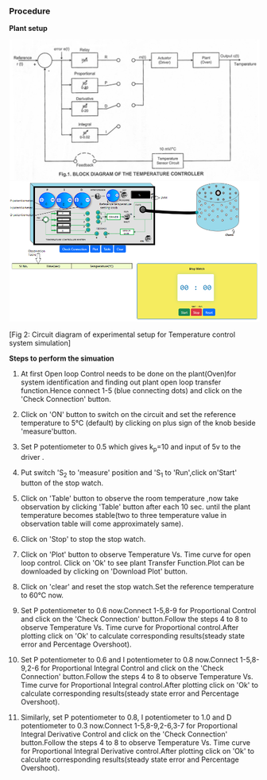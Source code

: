 ### Procedure

**Plant setup**
<div align="center">
<img class="img-fluid"  src="./images/fig1.png" alt=""><br>           
</div>

<div align="center">
<img class="img-fluid" id="proimg" src="./images/simu.png" alt=""><br>           
</div>
								
[Fig 2: Circuit diagram of experimental setup for Temperature control system simulation]

**Steps to perform the simuation**


1. At first Open loop Control needs to be done on the plant(Oven)for system identification and finding out plant open loop transfer function.Hence connect 1-5 (blue connecting dots) and click on the 'Check Connection' button.
 
2. Click on 'ON' button to switch on the circuit and set the reference temperature to 5&#8451; (default) by clicking on plus sign of the knob beside 'measure'button.
									 
3. Set P potentiometer to 0.5 which gives k<sub>p</sub>=10 and input of 5v to the driver .

4. Put switch 'S<sub>2</sub> to 'measure' position and 'S<sub>1</sub> to 'Run',click on'Start' button of the stop watch.

5. Click on 'Table' button to observe the room temperature ,now take observation by clicking 'Table' button after each 10 sec. until the plant temperature becomes stable(two to three temperature value in observation table will come approximately same).
										
6. Click on 'Stop' to stop the stop watch.

7. Click on 'Plot' button to observe Temperature Vs. Time curve for open loop control. Click on 'Ok' to see plant Transfer Function.Plot can be downloaded by clicking on 'Download Plot' button.

8. Click on 'clear' and reset the stop watch.Set the reference temperature to 60&#8451; now.

9. Set P potentiometer to 0.6 now.Connect 1-5,8-9 for Proportional Control and click on the 'Check Connection' button.Follow the steps 4 to 8 to observe Temperature Vs. Time curve for Proportional control.After plotting click on 'Ok' to calculate corresponding results(steady state error and Percentage Overshoot).
									 
10. Set P potentiometer to 0.6 and I potentiometer to 0.8 now.Connect 1-5,8-9,2-6 for Proportional Integral Control and click on the 'Check Connection' button.Follow the steps 4 to 8 to observe Temperature Vs. Time curve for Proportional Integral control.After plotting click on 'Ok' to calculate corresponding results(steady state error and Percentage Overshoot).
										 
11. Similarly, set P potentiometer to 0.8, I potentiometer to 1.0 and D potentiometer to 0.3 now.Connect 1-5,8-9,2-6,3-7 for Proportional Integral Derivative Control and click on the 'Check Connection' button.Follow the steps 4 to 8 to observe Temperature Vs. Time curve for Proportional Integral Derivative control.After plotting click on 'Ok' to calculate corresponding results(steady state error and Percentage Overshoot).
 
  
